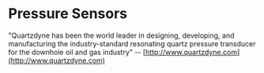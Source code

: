 # Pressure Sensors

"Quartzdyne has been the world leader in designing, developing, and manufacturing the industry-standard resonating quartz pressure transducer for the downhole oil and gas industry" -- [http://www.quartzdyne.com](http://www.quartzdyne.com)

